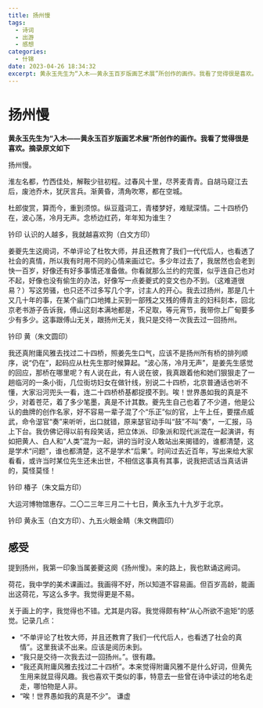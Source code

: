 ```yaml
---
title: 扬州慢
tags:
  - 诗词
  - 出游
  - 感想
categories:
  - 什锦
date: 2023-04-26 18:34:32
excerpt: 黄永玉先生为“入木——黄永玉百岁版画艺术展”所创作的画作。我看了觉得很是喜欢。摘录原文如下，及自己的一些感想。
---
```

# 扬州慢

**黄永玉先生为“入木——黄永玉百岁版画艺术展”所创作的画作。我看了觉得很是喜欢。摘录原文如下**

扬州慢。

淮左名都，竹西佳处，解鞍少驻初程。过春风十里，尽荠麦青青。自胡马窥江去后，废池乔木，犹厌言兵。渐黄昏，清角吹寒，都在空城。

杜郎俊赏，算而今，重到须惊。纵豆蔻词工，青楼梦好，难赋深情。二十四桥仍在，波心荡，冷月无声。念桥边红药，年年知为谁生？

钤印  认识的人越多，我就越喜欢狗（白文方印）

姜夔先生这阕词，不单评论了杜牧大师，并且还教育了我们一代代后人，也看透了社会的真情，所以我有时用不同的心情来画过它。多少年过去了，我居然也会老到快一百岁，好像还有好多事情还准备做。你看就那么兰约的完蛋，似乎连自己也对不起，好像也没有偷生的办法，好像写一点姜夔式的变文也办不到。（这难道很易？）写这劳骚，也只还不过多写几个字，讨主人的开心。我去过扬州，那是几十又几十年的事，在某个庙门口地摊上买到一部残之又残的傅青主的妇科刻本，回北京老书游子告诉我，傅山这刻本满地都是，不足取，等元宵节，我带你上厂甸要多少有多少。这事跟傅山无关，跟扬州无关，我只是交待一次我去过一回扬州。

钤印  黄（朱文圆印）

我还真附庸风雅去找过二十四桥，照姜先生口气，应该不是扬州所有桥的排列顺序，说“仍在”，起码应从杜先生那时候算起。“波心荡，冷月无声”，是姜先生感觉的回应，那桥在哪里呢？有人说在此，有人说在彼，我真跟着他和她们狠狠走了一趟临河的一条小街，几位街坊妇女在做针线，别说二十四桥，北京普通话也听不懂，大家沿河兜头一看，连二十四桥桥基都捉摸不到。唉！世界愚如我的真是不少，对着苍茫，着了多少笔墨，真是不计其数。夔先生自己也着了不少道，他是公认的曲牌的创作名家，好不容易一辈子混了个“乐正”似的官，上午上任，要摆点威武，命令濏官“奏”来听听，出口就错，原来瑟官动手叫“鼓”不叫“奏”，一汇报，马上下台。我仿佛记得以前有段笑话，把立体派、印象派和现代派混在一起演讲，有如把黄人、白人和“人类”混为一起，讲的当时没人敢站出来揭错的，谁都清楚，这是学术“问题”，谁也都清楚，这不是学术“后果”。时间过去近百年，写出来给大家看看，或许当时某位先生还未出世，不相信这事真有其事，说我把谎话当真话讲的，莫怪莫怪！

钤印  椿子（朱文扁方印）

大运河博物馆惠存。二〇二三年三月二十七日，黄永玉九十九岁于北京。

钤印  黄永玉（白文方印）、九五火眼金睛（朱文椭圆印）

## 感受
提到扬州，我第一印象当属姜夔这阕《扬州慢》。来的路上，我也默诵这阙词。

荷花，我中学的美术课画过。我画得不好，所以知道不容易画。但百岁高龄，能画出这荷花，写这么多字。我觉得更是不易。

关于画上的字，我觉得也不错。尤其是内容。我觉得颇有种“从心所欲不逾矩”的感觉。记录几点：
- “不单评论了杜牧大师，并且还教育了我们一代代后人，也看透了社会的真情”。这里我读不出来。应该是阅历未到。
- “我只是交待一次我去过一回扬州。”。很有趣。
- “我还真附庸风雅去找过二十四桥”。本来觉得附庸风雅不是什么好词，但黄先生用来就显得风趣。我也喜欢干类似的事，特意去一些曾在诗中读过的地名走走，哪怕物是人非。
- “唉！世界愚如我的真是不少”。 谦虚